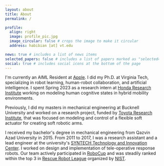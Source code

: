 ```yaml
---
layout: about
title: About
permalink: /

profile:
  align: right
  image: profile_pic.jpg
  image_circular: false # crops the image to make it circular  
  address: habibian [at] vt.edu

news: true # includes a list of news items
selected_papers: false # includes a list of papers marked as "selected={true}"
social: true # includes social icons at the bottom of the page
---
```


I'm currently an AIML Resident at [Apple](https://www.apple.com/). I did my Ph.D. at Virginia Tech, specializing in robot learning, human-robot collaboration, and artificial intelligence. I spent Spring 2023 as a research intern at [Honda Research Institute](https://usa.honda-ri.com/) working on modeling human cognitive states in hybrid mobility environments.

Previously, I did my masters in mechanical engineering at Bucknell University and worked on a research project, funded by [Toyota Research Institute](https://www.tri.global/), that was focused on modeling and control of a flexible soft actuator for creating soft robotic arms.

I received my bachelor's degree in mechanical engineering from Qazvin Azad University in 2015. From 2011 to 2017, I was a research assistant and a lead engineer at the university's [SYNTECH Technology and Innovation Center](https://www.linkedin.com/company/syntechcenter). I worked on design and implementation of tele-operative response robots. Our team actively participated in [RoboCup](https://www.robocup.org/) and was steadily ranked within the top 3 in [Rescue Robot League](https://rrl.robocup.org/) organized by [NIST](https://www.nist.gov/el/intelligent-systems-division-73500/standard-test-methods-response-robots).
